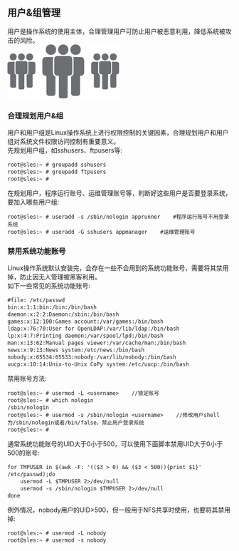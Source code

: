 ## 用户&组管理
用户是操作系统的使用主体，合理管理用户可防止用户被恶意利用，降低系统被攻击的风险。
<br>
![user-logo](images/user-logo.png)
### 合理规划用户&组
用户和用户组是Linux操作系统上进行权限控制的关键因素，合理规划用户和用户组对系统文件权限访问控制有重要意义。
<br>
先规划用户组，如sshusers、ftpusers等:
```
root@sles:~ # groupadd sshusers
root@sles:~ # groupadd ftpusers
root@sles:~ # 
```
在规划用户，程序运行账号、运维管理账号等，判断好这些用户是否要登录系统，要加入哪些用户组:
```
root@sles:~ # useradd -s /sbin/nologin apprunner    #程序运行账号不用登录系统
root@sles:~ # useradd -G sshusers appmanager    #运维管理账号
```
### 禁用系统功能账号
Linux操作系统默认安装完，会存在一些不会用到的系统功能账号，需要将其禁用掉，防止因无人管理被黑客利用。
<br>
如下一些常见的系统功能账号:
```
#file: /etc/passwd
bin:x:1:1:bin:/bin:/bin/bash
daemon:x:2:2:Daemon:/sbin:/bin/bash
games:x:12:100:Games account:/var/games:/bin/bash
ldap:x:76:70:User for OpenLDAP:/var/lib/ldap:/bin/bash
lp:x:4:7:Printing daemon:/var/spool/lpd:/bin/bash
man:x:13:62:Manual pages viewer:/var/cache/man:/bin/bash
news:x:9:13:News system:/etc/news:/bin/bash
nobody:x:65534:65533:nobody:/var/lib/nobody:/bin/bash
uucp:x:10:14:Unix-to-Unix CoPy system:/etc/uucp:/bin/bash
```
禁用账号方法:
```
root@sles:~ # usermod -L <username>    //锁定账号
root@sles:~ # which nologin
/sbin/nologin
root@sles:~ # usermod -s /sbin/nologin <username>    //修改用户shell为/sbin/nologin或者/bin/false，禁止用户登录系统
root@sles:~ # 
```
通常系统功能账号的UID大于0小于500，可以使用下面脚本禁用UID大于0小于500的账号:
```
for TMPUSER in $(awk -F: '(($3 > 0) && ($3 < 500)){print $1}' /etc/passwd);do
    usermod -L $TMPUSER 2>/dev/null
    usermod -s /sbin/nologin $TMPUSER 2>/dev/null
done
```
例外情况，nobody用户的UID>500，但一般用于NFS共享时使用，也要将其禁用掉:
```
root@sles:~ # usermod -L nobody
root@sles:~ # usermod -s nobody
```
